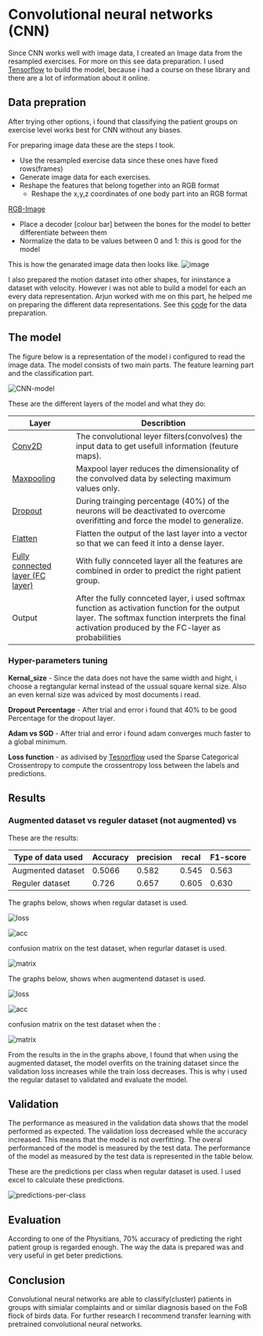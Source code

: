 
# Convolutional neural networks (CNN)

Since CNN works well with image data, I created an Image data from the resampled exercises. For more on this see data preparation. I used [Tensorflow](https://www.tensorflow.org/) to build the model, because i had a course on these library and there are a lot of information about it online. 

## Data prepration

After trying other options, i found that classifying the patient groups on exercise level works best for CNN without any biases. 

For preparing image data these are the steps I took.

- Use the resampled exercise data since these ones have fixed rows(frames)	
- Generate image data for each exercises.
- Reshape the features that belong together into an RGB format
    - Reshape the x,y,z coordinates of one body part into an RGB format

[RGB-Image](C:\Users\hassa\OneDrive\Desktop\Minor_Applied_Data_Science\Neural-networks\foto's\RGB.png)

-	Place a decoder [colour bar] between the bones for the model to better differentiate between them 
-   Normalize the data to be values between 0 and 1: this is good for the model

This is how the genarated image data then looks like. 
![image](https://github.com/Hassanyare/Minor_Applied_Data_Science/blob/master/Neural-networks/foto's/data-resampled-color.png)

I also prepared the motion dataset into other shapes, for ininstance a dataset with velocity. However i was not able to build a model for each an every data representation. Arjun worked with me on this part, he helped me on preparing the different data representations. See this [code](https://github.com/Hassanyare/Minor_Applied_Data_Science/blob/master/Neural-networks/dataCNN2.py) for the data preparation. 

## The model

The figure below is a representation of the model i configured to read the image data. The model consists of two main parts. The feature learning part and the classification part.  

![CNN-model](https://github.com/Hassanyare/Minor_Applied_Data_Science/blob/master/Neural-networks/foto's/model.png)

These are the different layers of the model and what they do:



| Layer                 | Describtion                                               | 
|-----------------------|-----------------------------------------------------------|
| [Conv2D](https://medium.com/@RaghavPrabhu/understanding-of-convolutional-neural-network-cnn-deep-learning-99760835f148)                | The convolutional leyer filters(convolves) the input data to get usefull information (feuture maps).
| [Maxpooling](https://medium.com/@RaghavPrabhu/understanding-of-convolutional-neural-network-cnn-deep-learning-99760835f148)            | Maxpool layer reduces the dimensionality of the convolved data by selecting maximum values only.                                                      |
| [Dropout](https://leonardoaraujosantos.gitbooks.io/artificial-inteligence/dropout_layer.html)| During trainging percentage (40%) of the neurons will be deactivated to overcome overifitting and force the model to generalize.                                                                            |
| [Flatten](https://medium.com/@RaghavPrabhu/understanding-of-convolutional-neural-network-cnn-deep-learning-99760835f148)          | Flatten the output of the last layer into a vector so that we can feed it into a dense layer.                                                           |
| [Fully connected layer (FC layer)](https://medium.com/@RaghavPrabhu/understanding-of-convolutional-neural-network-cnn-deep-learning-99760835f148)         |  With fully connceted layer all the features are combined in order to predict the right patient group.                                                         |   
| Output                |  After the fully connceted layer, i used softmax function as activation function for the output layer. The softmax function interprets the final activation produced by the FC-layer as probabilities                                    |

### Hyper-parameters tuning

**Kernal_size** - Since the data does not have the same width and hight, i choose a regtangular kernal instead of the ussual square kernal size. Also an even kernal size was adviced by most documents i read.

**Dropout Percentage** - After trial and error i found that 40% to be good Percentage for the dropout layer.

**Adam vs SGD** - After trial and error i found adam converges much faster to a global minimum.

**Loss function** - as adivised by [Tesnorflow]() used the Sparse Categorical Crossentropy to compute the crossentropy loss between the labels and predictions.


## Results
### Augmented dataset vs reguler dataset (not augmented) vs

These are the results: 

|Type of data used  |Accuracy |precision| recal |F1-score|
|-------------------|---------|---------|-------|--------|
|Augmented dataset  |0.5066   |0.582    |0.545  |0.563   |
|Reguler dataset    | 0.726   |0.657    |0.605  |0.630   |

The graphs below, shows when regular dataset is used.

![loss](https://github.com/Hassanyare/Minor_Applied_Data_Science/blob/master/Neural-networks/foto's/training-val-loss.png)

![acc](https://github.com/Hassanyare/Minor_Applied_Data_Science/blob/master/Neural-networks/foto's/training-val-accuracy.png)

confusion matrix on the test dataset, when regurlar dataset is used. 

![matrix](https://github.com/Hassanyare/Minor_Applied_Data_Science/blob/master/Neural-networks/foto's/cm-normal-data.png)

The graphs below, shows when augmentend dataset is used.

![loss](https://github.com/Hassanyare/Minor_Applied_Data_Science/blob/master/fotos/validation-NN/training-val-loss-aug.png)

![acc](https://github.com/Hassanyare/Minor_Applied_Data_Science/blob/master/fotos/validation-NN/training-val-accuracy-aug.png)


confusion matrix on the test dataset when the :

![matrix](https://github.com/Hassanyare/Minor_Applied_Data_Science/blob/master/fotos/validation-NN/cm-aug.png)


From the results in the in the graphs above, I found that when using the augmented dataset, the model overfits on the training dataset since the validation loss increases while the train loss decreases. This is why i used the regular dataset to validated and evaluate the model. 
## Validation 

The performance as measured in the validation data shows that the model performed as expected. The validation loss decreased while the accuracy increased. This means that the model is not overfitting. The overal performanced of the model is measured by the test data. The performance of the model as measured by the test data is represented in the table below.

These are the predictions per class when regular dataset is used. I used excel to calculate these predictions.

![predictions-per-class](https://github.com/Hassanyare/Minor_Applied_Data_Science/blob/master/Neural-networks/foto's/predictions.PNG)


## Evaluation 

According to one of the Physitians, 70% accuracy of predicting the right patient group is regarded enough. The way the data is prepared was and very useful in get beter predictions. 

## Conclusion 

Convolutional neural networks are able to classify(cluster) patients in groups with simialar complaints and or similar diagnosis based on the FoB flock of birds data. For further research I recommend transfer learning with pretrained convolutional neural networks.    

